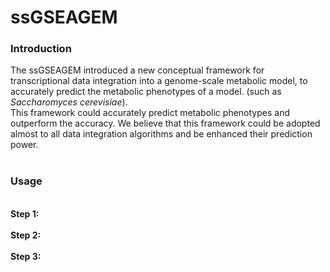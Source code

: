 # ssGSEAGEM

<h3>Introduction</h3>
The ssGSEAGEM introduced a new conceptual framework for transcriptional data integration into a genome-scale metabolic model, to accurately predict the metabolic phenotypes of a model. (such as <i>Saccharomyces cerevisiae</i>).<br>
This framework could accurately predict metabolic phenotypes and outperform the accuracy. We believe that this framework could be adopted almost to all data integration algorithms and be enhanced their prediction power.
<br>
<br>

<h3>Usage</h3>
<br>
<b>Step 1:</b>
<br><br>
<b>Step 2:</b>
<br><br>
<b>Step 3:</b>

